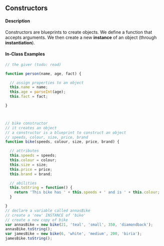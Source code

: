## Constructors

#### Description

Constructors are blueprints to create objects. We define a function that accepts arguments. We then create a new **instance** of an object (through **instantiation**).

#### In-Class Examples

```javascript
// the giver (todo: read)

function person(name, age, fact) {

  // assign properties to an object
  this.name = name;
  this.age = parseInt(age);
  this.fact = fact;

}



// bike constructor
// it creates an object
// a constructor is a blueprint to construct an object
// speeds, colour, size, price, brand
function bike(speeds, colour, size, price, brand) {

  // attributes
  this.speeds = speeds;
  this.colour = colour;
  this.size = size;
  this.price = price;
  this.brand = brand;

  // abilities
  this.toString = function() {
    return 'This bike has ' + this.speeds + ' and is ' + this.colour;
  }

}
// declare a variable called annasBike
// create a 'new' INSTANCE of 'bike'
// create a new copy of bike
var annasBike = new bike(21, 'teal', 'small', 350, 'diamondback');
annasBike.toString();
var jamesBike = new bike(6, 'white', 'medium', 200, 'biria');
jamesBike.toString();
```
